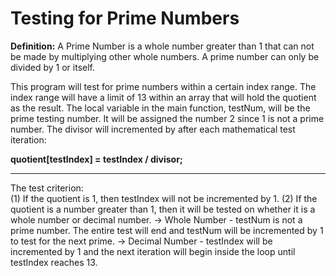 <h1>Testing for Prime Numbers</h1>

<b>Definition:</b> A Prime Number is a whole number greater than 1 that can not be made
by multiplying other whole numbers. A prime number can only be divided by 1 or itself. 


This program will test for prime numbers within a certain index range.
The index range will have a limit of 13 within an array that will hold the quotient as the result.
The local variable in the main function, testNum, will be the prime testing number. It will be assigned the number 2 since 1 is not a prime number.
The divisor will incremented by after each mathematical test iteration:

<b>quotient[testIndex] = testIndex / divisor;</b>

<hr>

The test criterion:<br/>
(1) If the quotient is 1, then testIndex will not be incremented by 1.
(2) If the quotient is a number greater than 1, then it will be tested on whether it is a whole number or decimal number.
            -> Whole Number - testNum is not a prime number. The entire test will end and testNum will be incremented by 1
                              to test for the next prime.
            -> Decimal Number - testIndex will be incremented by 1 and the next iteration will begin inside the loop until
                                testIndex reaches 13.




